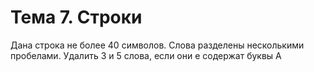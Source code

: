 # Тема 7. Строки 

Дана строка не более 40 символов. Слова разделены несколькими пробелами. Удалить 3 и 5 слова, если они е содержат буквы А
